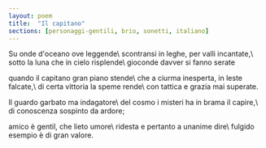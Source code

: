 ```yaml
---
layout: poem
title:  "Il capitano"
sections: [personaggi-gentili, brio, sonetti, italiano]
---
```


Su onde d'oceano ove leggende\\
scontransi in leghe, per valli incantate,\\
sotto la luna che in cielo risplende\\
gioconde davver si fanno serate

quando il capitano gran piano stende\\
che a ciurma inesperta, in leste falcate,\\
di certa vittoria la speme rende\\
con tattica e grazia mai superate.

Il guardo garbato ma indagatore\\
del cosmo i misteri ha in brama il capire,\\
di conoscenza sospinto da ardore;

amico è gentil, che lieto umore\\
ridesta e pertanto a unanime dire\\
fulgido esempio è di gran valore.
